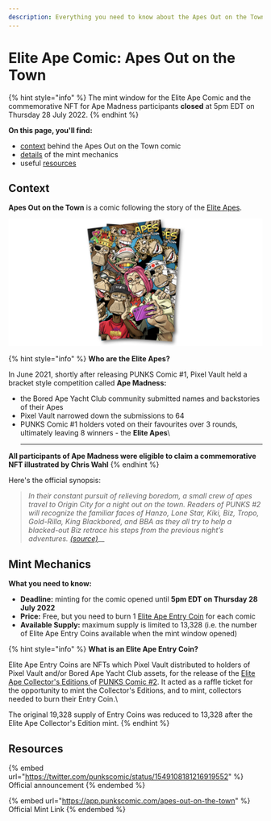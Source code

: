 ```yaml
---
description: Everything you need to know about the Apes Out on the Town comic
---
```


# Elite Ape Comic: Apes Out on the Town

{% hint style="info" %}
The mint window for the Elite Ape Comic and the commemorative NFT for Ape Madness participants **closed** at 5pm EDT on Thursday 28 July 2022.
{% endhint %}

**On this page, you'll find:**

* [context](elite-ape-comic.md#context) behind the Apes Out on the Town comic
* [details](elite-ape-comic.md#gamification) of the mint mechanics
* useful [resources](elite-ape-comic.md#further-reading)

## Context

**Apes Out on the Town** is a comic following the story of the [Elite Apes](../learn/gamification/punks/comic2.md#elite-apes).&#x20;

![](<../.gitbook/assets/Apes Out on the Town - Cover>)

{% hint style="info" %}
**Who are the Elite Apes?**

In June 2021, shortly after releasing PUNKS Comic #1, Pixel Vault held a bracket style competition called **Ape Madness:**

* the Bored Ape Yacht Club community submitted names and backstories of their Apes
* Pixel Vault narrowed down the submissions to 64
* PUNKS Comic #1 holders voted on their favourites over 3 rounds, ultimately leaving 8 winners - the **Elite Apes**\
  ****

**All participants of Ape Madness were eligible to claim a commemorative NFT illustrated by Chris Wahl**
{% endhint %}

Here's the official synopsis:

> _In their constant pursuit of relieving boredom, a small crew of apes travel to Origin City for a night out on the town. Readers of PUNKS #2 will recognize the familiar faces of Hanzo, Lone Star, Kiki, Biz, Tropo, Gold-Rilla, King Blackbored, and BBA as they all try to help a blacked-out Biz retrace his steps from the previous night’s adventures._ [_(source)_](https://app.punkscomic.com/apes-out-on-the-town)__

## Mint Mechanics

**What you need to know:**

* **Deadline:** minting for the comic opened until **5pm EDT on Thursday 28 July 2022**
* **Price:** Free, but you need to burn 1 [Elite Ape Entry Coin](../learn/gamification/punks/comic2.md#elite-ape-entry-coins) for each comic
* **Available Supply:** maximum supply is limited to 13,328 (i.e. the number of Elite Ape Entry Coins available when the mint window opened)

{% hint style="info" %}
**What is an Elite Ape Entry Coin?**

Elite Ape Entry Coins are NFTs which Pixel Vault distributed to holders of Pixel Vault and/or Bored Ape Yacht Club assets, for the release of the [Elite Ape Collector's Editions ](../learn/gamification/punks/comic2.md)of [PUNKS Comic #2](../learn/ecosystem/punks/punks-comic/#2). It acted as a raffle ticket for the opportunity to mint the Collector's Editions, and to mint, collectors needed to burn their Entry Coin.\


The original 19,328 supply of Entry Coins was reduced to 13,328 after the Elite Ape Collector's Edition mint.
{% endhint %}

## Resources

{% embed url="https://twitter.com/punkscomic/status/1549108181216919552" %}
Official announcement
{% endembed %}

{% embed url="https://app.punkscomic.com/apes-out-on-the-town" %}
Official Mint Link
{% endembed %}
